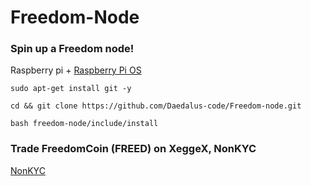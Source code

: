 
# Freedom-Node  

### Spin up a Freedom node!  
Raspberry pi + [Raspberry Pi OS  ](https://www.raspberrypi.com/software/)  

``sudo apt-get install git -y``  

``cd && git clone https://github.com/Daedalus-code/Freedom-node.git``  

``bash freedom-node/include/install``  

### Trade FreedomCoin (FREED) on XeggeX, NonKYC

[NonKYC](https://nonkyc.io?ref=66a730caaee63aa82784b011)  
